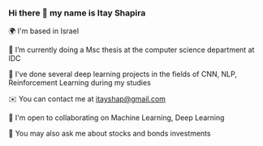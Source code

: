 ### Hi there 👋 my name is Itay Shapira
🌍 I'm based in Israel  

📜 I’m currently doing a Msc thesis at the computer science department at IDC 

🤖 I've done several deep learning projects in the fields of CNN, NLP, Reinforcement Learning during my studies  

✉️ You can contact me at itayshap@gmail.com  

🤝 I'm open to collaborating on Machine Learning, Deep Learning

💬 You may also ask me about stocks and bonds investments







<!--
**itayshap/itayshap** is a ✨ _special_ ✨ repository because its `README.md` (this file) appears on your GitHub profile.

Here are some ideas to get you started:

- 🔭 I’m currently working on ...
- 🌱 I’m currently learning ...
- 👯 I’m looking to collaborate on ...
- 🤔 I’m looking for help with ...
- 💬 Ask me about ...
- 📫 How to reach me: ...
- 😄 Pronouns: ...
- ⚡ Fun fact: ...
-->
